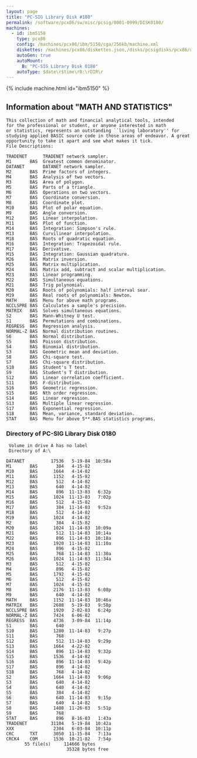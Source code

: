 ```yaml
---
layout: page
title: "PC-SIG Library Disk #180"
permalink: /software/pcx86/sw/misc/pcsig/0001-0999/DISK0180/
machines:
  - id: ibm5150
    type: pcx86
    config: /machines/pcx86/ibm/5150/cga/256kb/machine.xml
    diskettes: /machines/pcx86/diskettes.json,/disks/pcsigdisks/pcx86/diskettes.json
    autoGen: true
    autoMount:
      B: "PC-SIG Library Disk 0180"
    autoType: $date\r$time\rB:\rDIR\r
---
```


{% include machine.html id="ibm5150" %}

## Information about "MATH AND STATISTICS"

    This collection of math and financial analytical tools, intended
    for the professional or student, or anyone interested in math
    or statistics, represents an outstanding ``living laboratory'' for
    studying applied BASIC source code in those areas of endeavor. A great
    opportunity to take it apart and see what makes it tick.
    File Descriptions:
    
    TRADENET      TRADENET network sampler.
    M1       BAS  Greatest common denominator.
    DATANET       DATANET network sampler.
    M2       BAS  Prime factors of integers.
    M4       BAS  Analysis of two vectors.
    M3       BAS  Area of polygon.
    M5       BAS  Parts of a triangle.
    M6       BAS  Operations on two vectors.
    M7       BAS  Coordinate conversion.
    M8       BAS  Coordinate plot.
    M10      BAS  Plot of polar equation.
    M9       BAS  Angle conversion.
    M12      BAS  Linear interpolation.
    M11      BAS  Plot of function.
    M14      BAS  Integration: Simpson's rule.
    M13      BAS  Curvilinear interpolation.
    M18      BAS  Roots of quadratic equation.
    M16      BAS  Integration: Trapezoidal rule.
    M17      BAS  Derivative.
    M15      BAS  Integration: Gaussian quadrature.
    M26      BAS  Matrix inversion.
    M25      BAS  Matrix multiplication.
    M24      BAS  Matrix add, subtract and scalar multiplication.
    M23      BAS  Linear programming.
    M22      BAS  Simultaneous equations.
    M21      BAS  Trig polynomial.
    M20      BAS  Roots of polynomials: half interval sear.
    M19      BAS  Real roots of polynomials: Newton.
    MATH     BAS  Menu for above math programs.
    NCCLSPRE BAS  Calculates a sample's precision.
    MATRIX   BAS  Solves simultaneous equations.
    S2       BAS  Mann-Whitney U test.
    S1       BAS  Permutations and combinations.
    REGRESS  BAS  Regression analysis.
    NORMAL-Z BAS  Normal distribution routines.
    S6       BAS  Normal distribution.
    S5       BAS  Poisson distribution.
    S4       BAS  Binomial distribution.
    S3       BAS  Geometric mean and deviation.
    S8       BAS  Chi-square test.
    S7       BAS  Chi-square distribution.
    S10      BAS  Student's T test.
    S9       BAS  Student's T distribution.
    S12      BAS  Linear correlation coefficient.
    S11      BAS  F-distribution.
    S16      BAS  Geometric regression.
    S15      BAS  Nth order regression.
    S14      BAS  Linear regression.
    S13      BAS  Multiple linear regression.
    S17      BAS  Exponential regression.
    S18      BAS  Mean, variance, standard deviation.
    STAT     BAS  Menu for above S**.BAS statistics programs.

### Directory of PC-SIG Library Disk 0180

     Volume in drive A has no label
     Directory of A:\

    DATANET          17536   5-19-84  10:58a
    M1       BAS       384   4-15-82
    M10      BAS      1664   4-14-82
    M11      BAS      1152   4-15-82
    M12      BAS       512   4-14-82
    M13      BAS       640   4-14-82
    M14      BAS       896  11-13-83   6:32p
    M15      BAS      1024  11-13-83   7:02p
    M16      BAS       512   4-15-82
    M17      BAS       384  11-14-83   9:52a
    M18      BAS       512   4-14-82
    M19      BAS      1024   4-14-82
    M2       BAS       384   4-15-82
    M20      BAS      1024  11-14-83  10:09a
    M21      BAS       512  11-14-83  10:14a
    M22      BAS       896  11-14-83  10:18a
    M23      BAS      1920  11-14-83  11:10a
    M24      BAS       896   4-15-82
    M25      BAS       768  11-14-83  11:30a
    M26      BAS      1024  11-14-83  11:34a
    M3       BAS       512   4-15-82
    M4       BAS       896   4-15-82
    M5       BAS      1792   4-15-82
    M6       BAS       512   4-15-82
    M7       BAS      1024   4-15-82
    M8       BAS      2176  11-13-83   6:08p
    M9       BAS       640   4-14-82
    MATH     BAS      1152  11-14-83  10:46a
    MATRIX   BAS      2688   5-19-83   9:58p
    NCCLSPRE BAS      1920   2-02-83   6:24p
    NORMAL-Z BAS      7424   6-06-82
    REGRESS  BAS      4736   3-09-84  11:14p
    S1       BAS       640
    S10      BAS      1280  11-14-83   9:27p
    S11      BAS       768
    S12      BAS       512  11-14-83   9:29p
    S13      BAS      1664   4-22-82
    S14      BAS       896  11-14-83   9:32p
    S15      BAS      1536   4-14-82
    S16      BAS       896  11-14-83   9:42p
    S17      BAS       896   4-14-82
    S18      BAS       768   4-14-82
    S2       BAS      1664  11-14-83   9:06p
    S3       BAS       640   4-14-82
    S4       BAS       640   4-14-82
    S5       BAS       384   4-14-82
    S6       BAS       640  11-14-83   9:15p
    S7       BAS       640   4-14-82
    S8       BAS      1408  11-26-83   5:51p
    S9       BAS       768
    STAT     BAS       896   8-16-83   1:43a
    TRADENET         31104   5-19-84  10:42a
    XXX               2304   6-03-84  10:11p
    CRC      TXT      3050  11-15-84   7:13a
    CRCK4    COM      1536  10-21-82   7:54p
           55 file(s)     114666 bytes
                           35328 bytes free
